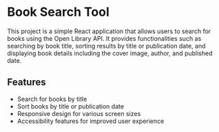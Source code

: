 # Book Search Tool

This project is a simple React application that allows users to search for books using the Open Library API. It provides functionalities such as searching by book title, sorting results by title or publication date, and displaying book details including the cover image, author, and published date.

## Features

- Search for books by title
- Sort books by title or publication date
- Responsive design for various screen sizes
- Accessibility features for improved user experience

